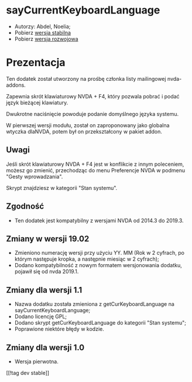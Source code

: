 # sayCurrentKeyboardLanguage #

* Autorzy: Abdel, Noelia;
* Pobierz [wersja stabilna][1]
* Pobierz [wersja rozwojowa][2]

# Prezentacja #

Ten dodatek został utworzony na prośbę członka listy mailingowej
nvda-addons.

Zapewnia skrót klawiaturowy NVDA + F4, który pozwala pobrać i podać język
bieżącej klawiatury.

Dwukrotne naciśnięcie powoduje podanie domyślnego języka systemu.

W pierwszej wersji modułu, został on zaproponowany jako globalna wtyczka
dlaNVDA, potem był on przekształcony w pakiet addon.

## Uwagi ##

Jeśli skrót klawiaturowy NVDA + F4 jest w konflikcie z innym poleceniem,
możesz go zmienić, przechodząc do menu Preferencje NVDA w podmenu "Gesty
wprowadzania".

Skrypt znajdziesz w kategorii "Stan systemu".

## Zgodność ##

* Ten dodatek jest kompatybilny z wersjami NVDA od 2014.3 do 2019.3.

## Zmiany w wersji 19.02 ##

* Zmieniono numerację wersji przy użyciu YY. MM (Rok w 2 cyfrach, po którym
  następuje kropka, a następnie miesiąc w 2 cyfrach);
* Dodano kompatybilność z nowym formatem wersjonowania dodatku, pojawił się
  od nvda 2019.1.

## Zmiany dla wersji 1.1 ##

* Nazwa dodatku została zmieniona z getCurKeyboardLanguage na
  sayCurrentKeyboardLanguage;
* Dodano licencję GPL;
* Dodano skrypt getCurKeyboardLanguage do kategorii "Stan systemu";
* Poprawione niektóre błędy w kodzie.

## Zmiany dla wersji 1.0 ##

* Wersja pierwotna.

[[!tag dev stable]]

[1]: https://www.nvaccess.org/addonStore/legacy?file=ckbl

[2]: https://www.nvaccess.org/addonStore/legacy?file=ckbl-dev
